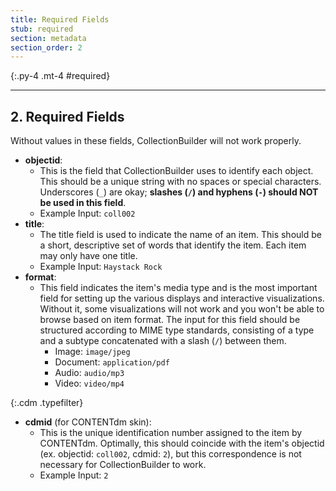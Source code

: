 ```yaml
---
title: Required Fields
stub: required
section: metadata
section_order: 2
---
```


{:.py-4 .mt-4 #required}
***

## 2. Required Fields 
Without values in these fields, CollectionBuilder will not work properly.

- **objectid**:
    - This is the field that CollectionBuilder uses to identify each object. This should be a unique string with no spaces or special characters. Underscores (`_`) are okay; **slashes (`/`) and hyphens (`-`) should NOT be used in this field**.
    - Example Input: `coll002`
- **title**: 
    - The title field is used to indicate the name of an item. This should be a short, descriptive set of words that identify the item. Each item may only have one title.
    - Example Input: `Haystack Rock`
- **format**: 
    - This field indicates the item's media type and is the most important field for setting up the various displays and interactive visualizations. Without it, some visualizations will not work and you won't be able to browse based on item format. The input for this field should be structured according to MIME type standards, consisting of a type and a subtype concatenated with a slash (`/`) between them.
        - Image: `image/jpeg`
        - Document: `application/pdf`
        - Audio: `audio/mp3`
        - Video: `video/mp4`

{:.cdm .typefilter}    
- **cdmid** (for CONTENTdm skin):
    - This is the unique identification number assigned to the item by CONTENTdm. Optimally, this should coincide with the item's objectid (ex. objectid: `coll002`, cdmid: `2`), but this correspondence is not necessary for CollectionBuilder to work.
    - Example Input: `2`